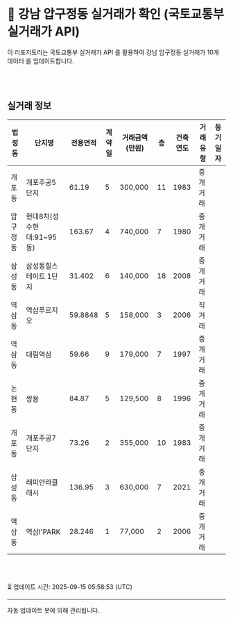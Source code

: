 
# 🚩 강남 압구정동 실거래가 확인 (국토교통부 실거래가 API)

이 리포지토리는 국토교통부 실거래가 API 를 활용하여 강남 압구정동 실거래가 10개 데이터 를 업데이트합니다.

<br>
<br>

## 실거래 정보
| 법정동 | 단지명 | 전용면적 | 계약일 | 거래금액(만원) | 층 | 건축연도 | 거래유형 | 등기일자 |
| --- | --- | --- | --- | --- | --- | --- | --- | --- |
| 개포동 | 개포주공5단지 | 61.19 | 5 | 300,000 | 11 | 1983 | 중개거래 |  |
| 압구정동 | 현대8차(성수현대:91~95동) | 163.67 | 4 | 740,000 | 7 | 1980 | 중개거래 |  |
| 삼성동 | 삼성동힐스테이트 1단지 | 31.402 | 6 | 140,000 | 18 | 2008 | 중개거래 |  |
| 역삼동 | 역삼푸르지오 | 59.8848 | 5 | 158,000 | 3 | 2006 | 직거래 |  |
| 역삼동 | 대림역삼 | 59.66 | 9 | 179,000 | 7 | 1997 | 중개거래 |  |
| 논현동 | 쌍용 | 84.87 | 5 | 129,500 | 8 | 1996 | 중개거래 |  |
| 개포동 | 개포주공7단지 | 73.26 | 2 | 355,000 | 10 | 1983 | 중개거래 |  |
| 삼성동 | 래미안라클래시 | 136.95 | 3 | 630,000 | 7 | 2021 | 중개거래 |  |
| 역삼동 | 역삼I'PARK | 28.246 | 1 | 77,000 | 2 | 2006 | 중개거래 |  |

<br>
<br>

⏳ 업데이트 시간: 2025-09-15 05:58:53 (UTC)

---
자동 업데이트 봇에 의해 관리됩니다.
    